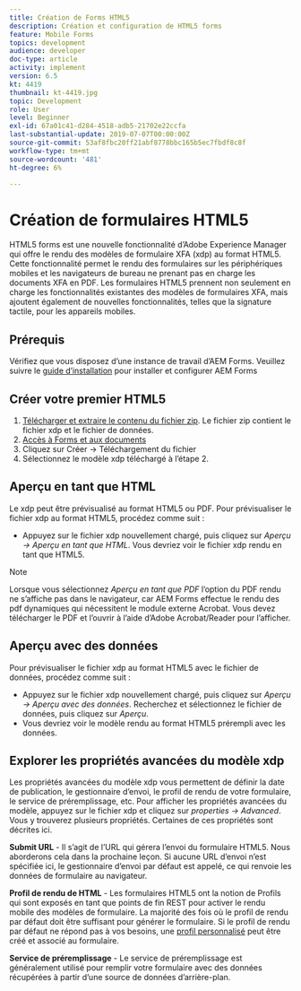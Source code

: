 ```yaml
---
title: Création de Forms HTML5
description: Création et configuration de HTML5 forms
feature: Mobile Forms
topics: development
audience: developer
doc-type: article
activity: implement
version: 6.5
kt: 4419
thumbnail: kt-4419.jpg
topic: Development
role: User
level: Beginner
exl-id: 67a01c41-d284-4518-adb5-21702e22ccfa
last-substantial-update: 2019-07-07T00:00:00Z
source-git-commit: 53af8fbc20ff21abf8778bbc165b5ec7fbdf8c8f
workflow-type: tm+mt
source-wordcount: '481'
ht-degree: 6%

---
```


# Création de formulaires HTML5

HTML5 forms est une nouvelle fonctionnalité d’Adobe Experience Manager qui offre le rendu des modèles de formulaire XFA (xdp) au format HTML5. Cette fonctionnalité permet le rendu des formulaires sur les périphériques mobiles et les navigateurs de bureau ne prenant pas en charge les documents XFA en PDF. Les formulaires HTML5 prennent non seulement en charge les fonctionnalités existantes des modèles de formulaires XFA, mais ajoutent également de nouvelles fonctionnalités, telles que la signature tactile, pour les appareils mobiles.

## Prérequis

Vérifiez que vous disposez d’une instance de travail d’AEM Forms. Veuillez suivre le [guide d’installation](https://experienceleague.adobe.com/docs/experience-manager-65/forms/install-aem-forms/osgi-installation/installing-configuring-aem-forms-osgi.html) pour installer et configurer AEM Forms

## Créer votre premier HTML5

1. [Télécharger et extraire le contenu du fichier zip](assets/assets.zip). Le fichier zip contient le fichier xdp et le fichier de données.
2. [Accès à Forms et aux documents](http://localhost:4502/aem/forms.html/content/dam/formsanddocuments)
3. Cliquez sur Créer -> Téléchargement du fichier
4. Sélectionnez le modèle xdp téléchargé à l’étape 2.

## Aperçu en tant que HTML

Le xdp peut être prévisualisé au format HTML5 ou PDF. Pour prévisualiser le fichier xdp au format HTML5, procédez comme suit :

* Appuyez sur le fichier xdp nouvellement chargé, puis cliquez sur _Aperçu -> Aperçu en tant que HTML_. Vous devriez voir le fichier xdp rendu en tant que HTML5.

>[!NOTE]
>Lorsque vous sélectionnez _Aperçu en tant que PDF_ l’option du PDF rendu ne s’affiche pas dans le navigateur, car AEM Forms effectue le rendu des pdf dynamiques qui nécessitent le module externe Acrobat. Vous devez télécharger le PDF et l’ouvrir à l’aide d’Adobe Acrobat/Reader pour l’afficher.


## Aperçu avec des données

Pour prévisualiser le fichier xdp au format HTML5 avec le fichier de données, procédez comme suit :

* Appuyez sur le fichier xdp nouvellement chargé, puis cliquez sur _Aperçu -> Aperçu avec des données_. Recherchez et sélectionnez le fichier de données, puis cliquez sur _Aperçu_.
* Vous devriez voir le modèle rendu au format HTML5 prérempli avec les données.

## Explorer les propriétés avancées du modèle xdp

Les propriétés avancées du modèle xdp vous permettent de définir la date de publication, le gestionnaire d’envoi, le profil de rendu de votre formulaire, le service de préremplissage, etc. Pour afficher les propriétés avancées du modèle, appuyez sur le fichier xdp et cliquez sur _properties -> Advanced_. Vous y trouverez plusieurs propriétés. Certaines de ces propriétés sont décrites ici.

**Submit URL** - Il s’agit de l’URL qui gérera l’envoi du formulaire HTML5. Nous aborderons cela dans la prochaine leçon. Si aucune URL d’envoi n’est spécifiée ici, le gestionnaire d’envoi par défaut est appelé, ce qui renvoie les données de formulaire au navigateur.

**Profil de rendu de HTML** - Les formulaires HTML5 ont la notion de Profils qui sont exposés en tant que points de fin REST pour activer le rendu mobile des modèles de formulaire. La majorité des fois où le profil de rendu par défaut doit être suffisant pour générer le formulaire. Si le profil de rendu par défaut ne répond pas à vos besoins, une [profil personnalisé](https://experienceleague.adobe.com/docs/experience-manager-65/forms/html5-forms/custom-profile.html) peut être créé et associé au formulaire.

**Service de préremplissage** - Le service de préremplissage est généralement utilisé pour remplir votre formulaire avec des données récupérées à partir d’une source de données d’arrière-plan.
